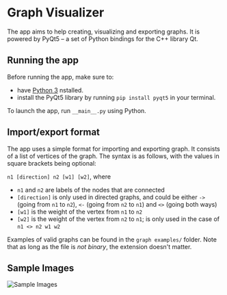 # Graph Visualizer
The app aims to help creating, visualizing and exporting graphs. It is powered by PyQt5 – a set of Python bindings for the C++ library Qt.

## Running the app
Before running the app, make sure to:
- have [Python 3](https://www.python.org/) nstalled.
- install the PyQt5 library by running `pip install pyqt5` in your terminal.

To launch the app, run `__main__.py` using Python.

## Import/export format
The app uses a simple format for importing and exporting graph.
It consists of a list of vertices of the graph.
The syntax is as follows, with the values in square brackets being optional:

`n1 [direction] n2 [w1] [w2]`, where
- `n1` and `n2` are labels of the nodes that are connected
- `[direction]` is only used in directed graphs, and could be either `->` (going from `n1` to `n2`), `<-` (going from `n2` to `n1`) and `<>` (going both ways)
- `[w1]` is the weight of the vertex from `n1` to `n2`
- `[w2]` is the weight of the vertex from `n2` to `n1`; is only used in the case of `n1 <> n2 w1 w2`

Examples of valid graphs can be found in the `graph examples/` folder. 
Note that as long as the file is _not binary_, the extension doesn't matter.

## Sample Images
![Sample Images](https://i.imgur.com/7GU4K6a.png)
